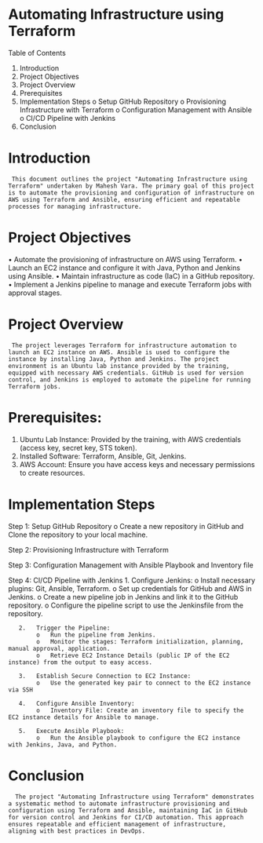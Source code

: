 # Automating Infrastructure using Terraform

Table of Contents
1.	Introduction
2.	Project Objectives
3.	Project Overview
4.	Prerequisites
5.	Implementation Steps
   o	Setup GitHub Repository 
   o	Provisioning Infrastructure with Terraform
   o	Configuration Management with Ansible
   o	CI/CD Pipeline with Jenkins
6.	Conclusion

# Introduction
     This document outlines the project "Automating Infrastructure using Terraform" undertaken by Mahesh Vara. The primary goal of this project is to automate the provisioning and configuration of infrastructure on AWS using Terraform and Ansible, ensuring efficient and repeatable processes for managing infrastructure.

# Project Objectives
   •	Automate the provisioning of infrastructure on AWS using Terraform.
   •	Launch an EC2 instance and configure it with Java, Python and Jenkins using Ansible.
   •	Maintain infrastructure as code (IaC) in a GitHub repository.
   •	Implement a Jenkins pipeline to manage and execute Terraform jobs with approval stages.

# Project Overview
     The project leverages Terraform for infrastructure automation to launch an EC2 instance on AWS. Ansible is used to configure the instance by installing Java, Python and Jenkins. The project environment is an Ubuntu lab instance provided by the training, equipped with necessary AWS credentials. GitHub is used for version control, and Jenkins is employed to automate the pipeline for running Terraform jobs.


# Prerequisites:
1.	Ubuntu Lab Instance: Provided by the training, with AWS credentials (access key, secret key, STS token).
2.	Installed Software: Terraform, Ansible, Git, Jenkins.
3.	AWS Account: Ensure you have access keys and necessary permissions to create resources.
 
# Implementation Steps

Step 1: Setup GitHub Repository
      o	Create a new repository in GitHub and Clone the repository to your local machine.

Step 2: Provisioning Infrastructure with Terraform       

Step 3: Configuration Management with Ansible Playbook and Inventory file

Step 4: CI/CD Pipeline with Jenkins
       1.	Configure Jenkins:
            o	Install necessary plugins: Git, Ansible, Terraform.
            o	Set up credentials for GitHub and AWS in Jenkins.
            o	Create a new pipeline job in Jenkins and link it to the GitHub repository.
            o	Configure the pipeline script to use the Jenkinsfile from the repository.
            
       2.	Trigger the Pipeline:
            o	Run the pipeline from Jenkins.
            o	Monitor the stages: Terraform initialization, planning, manual approval, application.
            o	Retrieve EC2 Instance Details (public IP of the EC2 instance) from the output to easy access.
            
       3.	Establish Secure Connection to EC2 Instance:
            o	Use the generated key pair to connect to the EC2 instance via SSH
            
       4.	Configure Ansible Inventory:
            o	Inventory File: Create an inventory file to specify the EC2 instance details for Ansible to manage.
            
       5.	Execute Ansible Playbook:
            o	Run the Ansible playbook to configure the EC2 instance with Jenkins, Java, and Python.

# Conclusion
      The project "Automating Infrastructure using Terraform" demonstrates a systematic method to automate infrastructure provisioning and configuration using Terraform and Ansible, maintaining IaC in GitHub for version control and Jenkins for CI/CD automation. This approach ensures repeatable and efficient management of infrastructure, aligning with best practices in DevOps.

